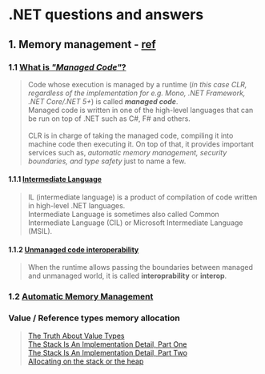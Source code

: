 # .NET questions and answers

## 1. Memory management - [ref](https://docs.microsoft.com/en-us/dotnet/standard/managed-code)

### 1.1 [What is _"Managed Code"_?](https://docs.microsoft.com/en-us/dotnet/standard/managed-code#what-is-managed-code)
> Code whose execution is managed by a runtime (_in this case CLR, regardless of the implementation for e.g. Mono, .NET Framework, .NET Core/.NET 5+_) is called **_managed code_**.<br/>
> Managed code is written in one of the high-level languages that can be run on top of .NET such as C#, F# and others.
> <br/>
> <br/>
> CLR is in charge of taking the managed code, compiling it into machine code then executing it. On top of that, it provides important services such as, _automatic memory management, security boundaries, and type safety_ just to name a few.

  #### 1.1.1 [Intermediate Language](https://docs.microsoft.com/en-us/dotnet/standard/managed-code#intermediate-language--execution)
  > IL (intermediate language) is a product of compilation of code written in high-level .NET languages.<br/>
  > Intermediate Language is sometimes also called Common Intermediate Language (CIL) or Microsoft Intermediate Language (MSIL).<br/>

  #### 1.1.2 [Unmanaged code interoperability](https://docs.microsoft.com/en-us/dotnet/standard/managed-code#unmanaged-code-interoperability)
  > When the runtime allows passing the boundaries between managed and unmanaged world, it is called **interoprability** or **interop**.

### 1.2 [Automatic Memory Management](https://docs.microsoft.com/en-us/dotnet/standard/automatic-memory-management#automatic-memory-management)
> 

### Value / Reference types memory allocation
> [The Truth About Value Types](https://docs.microsoft.com/en-us/archive/blogs/ericlippert/the-truth-about-value-types)<br/>
> [The Stack Is An Implementation Detail, Part One](https://ericlippert.com/2009/04/27/the-stack-is-an-implementation-detail-part-one/)<br/>
> [The Stack Is An Implementation Detail, Part Two](https://ericlippert.com/2009/05/04/the-stack-is-an-implementation-detail-part-two/)<br/>
> [Allocating on the stack or the heap](https://devblogs.microsoft.com/dotnet/allocating-on-the-stack-or-the-heap/)<br/>
